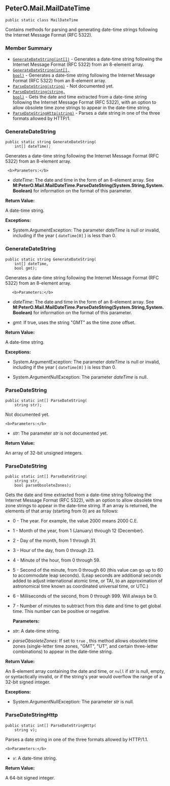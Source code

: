 ## PeterO.Mail.MailDateTime

    public static class MailDateTime

 Contains methods for parsing and generating date-time strings following the Internet Message Format (RFC 5322).

### Member Summary
* <code>[GenerateDateString(int[])](#GenerateDateString_int)</code> - Generates a date-time string following the Internet Message Format (RFC 5322) from an 8-element array.
* <code>[GenerateDateString(int[], bool)](#GenerateDateString_int_bool)</code> - Generates a date-time string following the Internet Message Format (RFC 5322) from an 8-element array.
* <code>[ParseDateString(string)](#ParseDateString_string)</code> - Not documented yet.
* <code>[ParseDateString(string, bool)](#ParseDateString_string_bool)</code> - Gets the date and time extracted from a date-time string following the Internet Message Format (RFC 5322), with an option to allow obsolete time zone strings to appear in the date-time string.
* <code>[ParseDateStringHttp(string)](#ParseDateStringHttp_string)</code> - Parses a date string in one of the three formats allowed by HTTP/1.

<a id="GenerateDateString_int"></a>
### GenerateDateString

    public static string GenerateDateString(
        int[] dateTime);

 Generates a date-time string following the Internet Message Format (RFC 5322) from an 8-element array.

     <b>Parameters:</b>

 * <i>dateTime</i>: The date and time in the form of an 8-element array. See **M:PeterO.Mail.MailDateTime.ParseDateString(System.String,System.Boolean)** for information on the format of this parameter.

<b>Return Value:</b>

A date-time string.

<b>Exceptions:</b>

 * System.ArgumentException:
The parameter  <i>dateTime</i>
 is null or invalid, including if the year (  `dateTime[0]`  ) is less than 0.

<a id="GenerateDateString_int_bool"></a>
### GenerateDateString

    public static string GenerateDateString(
        int[] dateTime,
        bool gmt);

 Generates a date-time string following the Internet Message Format (RFC 5322) from an 8-element array.

       <b>Parameters:</b>

 * <i>dateTime</i>: The date and time in the form of an 8-element array. See **M:PeterO.Mail.MailDateTime.ParseDateString(System.String,System.Boolean)** for information on the format of this parameter.

 * <i>gmt</i>: If true, uses the string "GMT" as the time zone offset.

<b>Return Value:</b>

A date-time string.

<b>Exceptions:</b>

 * System.ArgumentException:
The parameter  <i>dateTime</i>
 is null or invalid, including if the year (  `dateTime[0]`  ) is less than 0.

 * System.ArgumentNullException:
The parameter  <i>dateTime</i>
 is null.

<a id="ParseDateString_string"></a>
### ParseDateString

    public static int[] ParseDateString(
        string str);

 Not documented yet.

    <b>Parameters:</b>

 * <i>str</i>: The parameter  <i>str</i>
 is not documented yet.

<b>Return Value:</b>

An array of 32-bit unsigned integers.

<a id="ParseDateString_string_bool"></a>
### ParseDateString

    public static int[] ParseDateString(
        string str,
        bool parseObsoleteZones);

 Gets the date and time extracted from a date-time string following the Internet Message Format (RFC 5322), with an option to allow obsolete time zone strings to appear in the date-time string. If an array is returned, the elements of that array (starting from 0) are as follows:

  * 0 - The year. For example, the value 2000 means 2000 C.E.

  * 1 - Month of the year, from 1 (January) through 12 (December).

  * 2 - Day of the month, from 1 through 31.

  * 3 - Hour of the day, from 0 through 23.

  * 4 - Minute of the hour, from 0 through 59.

  * 5 - Second of the minute, from 0 through 60 (this value can go up to 60 to accommodate leap seconds). (Leap seconds are additional seconds added to adjust international atomic time, or TAI, to an approximation of astronomical time known as coordinated universal time, or UTC.)

  * 6 - Milliseconds of the second, from 0 through 999. Will always be 0.

  * 7 - Number of minutes to subtract from this date and time to get global time. This number can be positive or negative.

      <b>Parameters:</b>

 * <i>str</i>: A date-time string.

 * <i>parseObsoleteZones</i>: If set to  `true` , this method allows obsolete time zones (single-letter time zones, "GMT", "UT", and certain three-letter combinations) to appear in the date-time string.

<b>Return Value:</b>

An 8-element array containing the date and time, or  `null`  if  <i>str</i>
 is null, empty, or syntactically invalid, or if the string's year would overflow the range of a 32-bit signed integer.

<b>Exceptions:</b>

 * System.ArgumentNullException:
The parameter  <i>str</i>
 is null.

<a id="ParseDateStringHttp_string"></a>
### ParseDateStringHttp

    public static int[] ParseDateStringHttp(
        string v);

 Parses a date string in one of the three formats allowed by HTTP/1.1.

    <b>Parameters:</b>

 * <i>v</i>: A date-time string.

<b>Return Value:</b>

A 64-bit signed integer.
